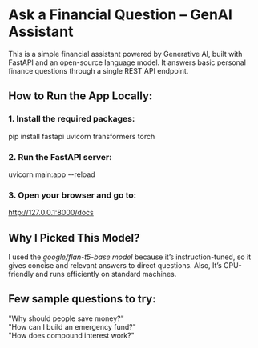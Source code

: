 # Ask a Financial Question – GenAI Assistant

This is a simple financial assistant powered by Generative AI, built with FastAPI and an open-source language model. It answers basic personal finance questions through a single REST API endpoint.

## How to Run the App Locally:

### 1. Install the required packages:

pip install fastapi uvicorn transformers torch

### 2. Run the FastAPI server:

uvicorn main:app --reload

### 3. Open your browser and go to:

http://127.0.0.1:8000/docs


## Why I Picked This Model?
I used the *google/flan-t5-base model* because it’s instruction-tuned, so it gives concise and relevant answers to direct questions. Also, It’s CPU-friendly and runs efficiently on standard machines.


## Few sample questions to try:
"Why should people save money?"  
"How can I build an emergency fund?"  
"How does compound interest work?"  
